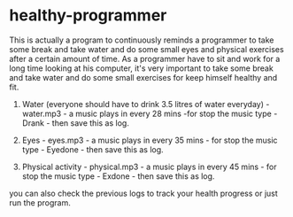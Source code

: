 # healthy-programmer



This is actually a program to continuously reminds a programmer to take some break and take water and do some small eyes and physical exercises after a certain amount of time.
As a programmer have to sit and work for a long time looking at his computer, it's very important to take some break
and take water and do some small exercises for keep himself healthy and fit.

1. Water (everyone should have to drink 3.5 litres of water everyday) - water.mp3 - a music plays in every 28 mins -for stop the music type -
Drank - then save this as log.

2. Eyes - eyes.mp3 - a music plays in every 35 mins - for stop the music type - Eyedone - then save this as log.

3. Physical activity - physical.mp3 - a music plays in every 45 mins - for stop the music type - Exdone - then save this as log.

you can also check the previous logs to track your health progress or just run the program.
